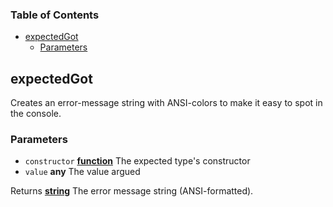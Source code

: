 <!-- Generated by documentation.js. Update this documentation by updating the source code. -->

### Table of Contents

-   [expectedGot][1]
    -   [Parameters][2]

## expectedGot

Creates an error-message string with ANSI-colors to make it easy to spot in the console.

### Parameters

-   `constructor` **[function][3]** The expected type's constructor
-   `value` **any** The value argued

Returns **[string][4]** The error message string (ANSI-formatted).

[1]: #expectedgot

[2]: #parameters

[3]: https://developer.mozilla.org/docs/Web/JavaScript/Reference/Statements/function

[4]: https://developer.mozilla.org/docs/Web/JavaScript/Reference/Global_Objects/String
